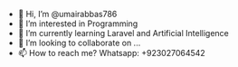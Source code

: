 - 👋 Hi, I’m @umairabbas786
- 👀 I’m interested in Programming
- 🌱 I’m currently learning Laravel and Artificial Intelligence
- 💞️ I’m looking to collaborate on ...
- 📫 How to reach me? Whatsapp: +923027064542

<!---
umairabbas786/umairabbas786 is a ✨ special ✨ repository because its `README.md` (this file) appears on your GitHub profile.
You can click the Preview link to take a look at your changes.
--->
